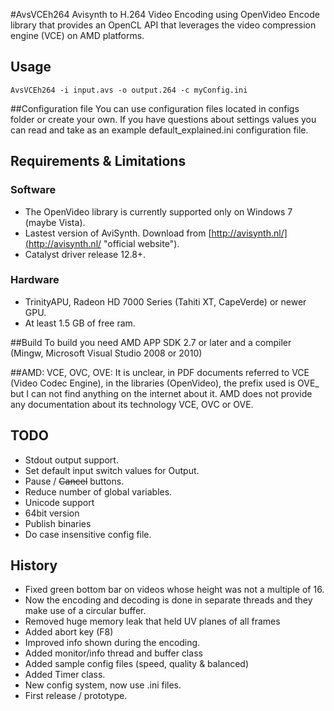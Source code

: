 
#AvsVCEh264
Avisynth to H.264 Video Encoding using OpenVideo Encode library that provides an OpenCL API that leverages the video compression engine (VCE) on AMD platforms.

## Usage

```
AvsVCEh264 -i input.avs -o output.264 -c myConfig.ini
```

##Configuration file
You can use configuration files located in configs folder or create your own.
If you have questions about settings values you can read and take as an example default_explained.ini configuration file.

## Requirements & Limitations
### Software
- The OpenVideo library is currently supported only on Windows 7 (maybe Vista).
- Lastest version of AviSynth. Download from [http://avisynth.nl/](http://avisynth.nl/ "official website").
- Catalyst driver release 12.8+.

### Hardware
- TrinityAPU, Radeon HD 7000 Series (Tahiti XT, CapeVerde) or newer GPU.
- At least 1.5 GB of free ram.

##Build
To build you need AMD APP SDK 2.7 or later and a compiler (Mingw, Microsoft Visual Studio 2008 or 2010)

##AMD:
VCE, OVC, OVE: It is unclear, in PDF documents referred to VCE (Video Codec Engine),
in the libraries (OpenVideo), the prefix used is OVE_ but I can not find anything on the internet about it.
AMD does not provide any documentation about its technology VCE, OVC or OVE.

## TODO
- Stdout output support.
- Set default input switch values for Output.
- Pause / ~~Cancel~~ buttons.
- Reduce number of global variables.
- Unicode support
- 64bit version
- Publish binaries
- Do case insensitive config file.

## History
- Fixed green bottom bar on videos whose height was not a multiple of 16.
- Now the encoding and decoding is done in separate threads and they make use of a circular buffer.
- Removed huge memory leak that held UV planes of all frames
- Added abort key (F8)
- Improved info shown during the encoding.
- Added monitor/info thread and buffer class
- Added sample config files (speed, quality & balanced)
- Added Timer class.
- New config system, now use .ini files.
- First release / prototype.

